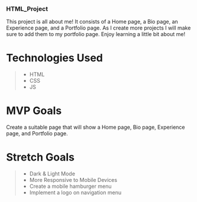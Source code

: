 ### HTML_Project
This project is all about me! It consists of a Home page, a Bio page, an Experience page, and a Portfolio page. As I create more projects I will make sure to add them to my portfolio page. Enjoy learning a little bit about me! 

# Technologies Used
>* HTML
>* CSS
>* JS

# MVP Goals
Create a suitable page that will show a Home page, Bio page, Experience page, and Portfolio page.

# Stretch Goals
>* Dark & Light Mode
>* More Responsive to Mobile Devices
>* Create a mobile hamburger menu
>* Implement a logo on navigation menu

